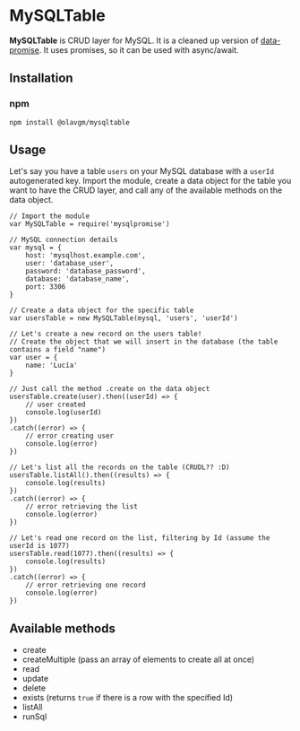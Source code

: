 # MySQLTable
**MySQLTable** is CRUD layer for MySQL. It is a cleaned up version of [data-promise](https://github.com/olavgm/data-promise). It uses promises, so it can be used with async/await.

## Installation

### npm

```
npm install @olavgm/mysqltable
```

## Usage

Let's say you have a table `users` on your MySQL database with a `userId` autogenerated key. Import the module, create a data object for the table you want to have the CRUD layer, and call any of the available methods on the data object.

```
// Import the module
var MySQLTable = require('mysqlpromise')

// MySQL connection details
var mysql = {
	host: 'mysqlhost.example.com',
	user: 'database_user',
	password: 'database_password',
	database: 'database_name',
	port: 3306
}

// Create a data object for the specific table
var usersTable = new MySQLTable(mysql, 'users', 'userId')

// Let's create a new record on the users table!
// Create the object that we will insert in the database (the table contains a field "name")
var user = {
	name: 'Lucía'
}

// Just call the method .create on the data object
usersTable.create(user).then((userId) => {
	// user created
	console.log(userId)
})
.catch((error) => {
	// error creating user
	console.log(error)
})

// Let's list all the records on the table (CRUDL?? :D)
usersTable.listAll().then((results) => {
	console.log(results)
})
.catch((error) => {
	// error retrieving the list
	console.log(error)
})

// Let's read one record on the list, filtering by Id (assume the userId is 1077)
usersTable.read(1077).then((results) => {
	console.log(results)
})
.catch((error) => {
	// error retrieving one record
	console.log(error)
})
```

## Available methods
- create
- createMultiple (pass an array of elements to create all at once)
- read
- update
- delete
- exists (returns `true` if there is a row with the specified Id)
- listAll
- runSql
